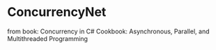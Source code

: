 # ConcurrencyNet
from book: Concurrency in C# Cookbook: Asynchronous, Parallel, and Multithreaded Programming
